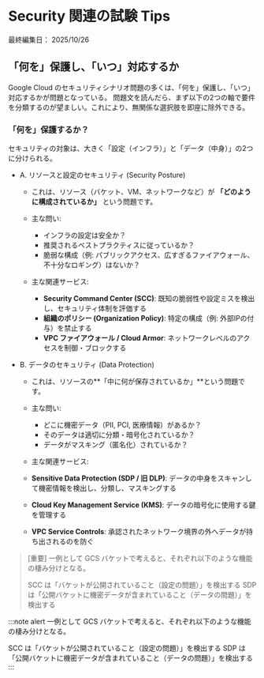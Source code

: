 # Security 関連の試験 Tips

最終編集日： 2025/10/26

## 「何を」保護し、「いつ」対応するか

Google Cloud のセキュリティシナリオ問題の多くは、「何を」保護し、「いつ」対応するかが問題となっている。
問題文を読んだら、まず以下の2つの軸で要件を分類するのが望ましい。これにより、無関係な選択肢を即座に除外できる。

### 「何を」保護するか？

セキュリティの対象は、大きく「設定（インフラ）」と「データ（中身）」の2つに分けられる。

* A. リソースと設定のセキュリティ (Security Posture)
  * これは、リソース（バケット、VM、ネットワークなど）が **「どのように構成されているか」** という問題です。

  * 主な問い: 
    * インフラの設定は安全か？
    * 推奨されるベストプラクティスに従っているか？
    * 脆弱な構成（例: パブリックアクセス、広すぎるファイアウォール、不十分なロギング）はないか？

  * 主な関連サービス:
    * **Security Command Center (SCC)**: 既知の脆弱性や設定ミスを検出し、セキュリティ体制を評価する
    * **組織のポリシー (Organization Policy)**: 特定の構成（例: 外部IPの付与）を禁止する
    * **VPC ファイアウォール / Cloud Armor**: ネットワークレベルのアクセスを制御・ブロックする

* B. データのセキュリティ (Data Protection)
  * これは、リソースの**「中に何が保存されているか」**という問題です。

  * 主な問い: 
    * どこに機密データ（PII, PCI, 医療情報）があるか？
    * そのデータは適切に分類・暗号化されているか？
    * データがマスキング（匿名化）されているか？

  * 主な関連サービス:
  * **Sensitive Data Protection (SDP / 旧 DLP)**: データの中身をスキャンして機密情報を検出し、分類し、マスキングする
  * **Cloud Key Management Service (KMS)**: データの暗号化に使用する鍵を管理する
  * **VPC Service Controls**: 承認されたネットワーク境界の外へデータが持ち出されるのを防ぐ

> [重要]
> 一例として GCS バケットで考えると、それぞれ以下のような機能の棲み分けとなる。
> 
> SCC は「バケットが公開されていること（設定の問題）」を検出する
> SDP は「公開バケットに機密データが含まれていること（データの問題）」を検出する

:::note alert
一例として GCS バケットで考えると、それぞれ以下のような機能の棲み分けとなる。

SCC は「バケットが公開されていること（設定の問題）」を検出する
SDP は「公開バケットに機密データが含まれていること（データの問題）」を検出する
:::